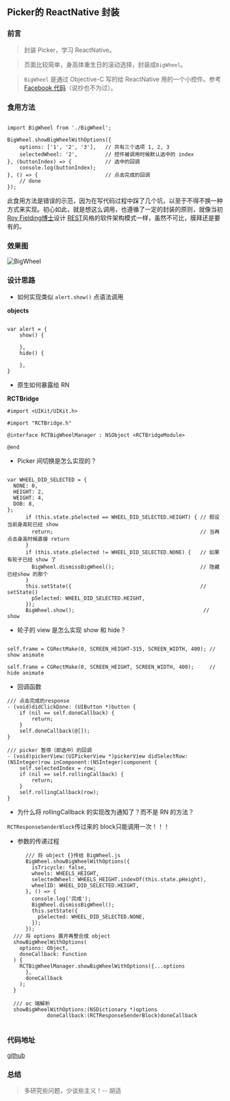 ## Picker的 ReactNative 封装

### 前言

> 封装 Picker，学习 ReactNative。

> 页面比较简单，身高体重生日的滚动选择，封装成`BigWheel`。

> `BigWheel` 是通过 Objective-C 写的给 ReactNative 用的一个小控件。参考 [Facebook 代码][2]（说抄也不为过）。

### 食用方法

```

import BigWheel from './BigWheel';

BigWheel.showBigWheelWithOptions({
	options: ['1', '2', '3'], 	// 共有三个选项 1, 2, 3
	selectedWheel: '2',			// 控件被调用时候默认选中的 index
}, (buttonIndex) => { 			// 选中的回调
	console.log(buttonIndex);
}, () => { 						// 点击完成的回调
	// done
});

```

此食用方法是错误的示范，因为在写代码过程中踩了几个坑，以至于不得不换一种方式来实现。初心如此，就是想这么调用，也遵循了一定的封装的原则，就像当初 [Roy Fielding博士][3]设计 [REST][4]风格的软件架构模式一样，虽然不可比，膜拜还是要有的。



### 效果图

![BigWheel][1]

### 设计思路

- 如何实现类似 `alert.show()` 点语法调用

**objects**

```

var alert = {
	show() {

	},
	hide() {

	},
}

```

- 原生如何暴露给 RN

**RCTBridge**

```
#import <UIKit/UIKit.h>

#import "RCTBridge.h"

@interface RCTBigWheelManager : NSObject <RCTBridgeModule>

@end

```

- Picker 间切换是怎么实现的？

```

var WHEEL_DID_SELECTED = { 
  NONE: 0,
  HEIGHT: 2,
  WEIGHT: 4,
  DOB: 8,
};
	  if (this.state.pSelected == WHEEL_DID_SELECTED.HEIGHT) { // 假设当前身高轮已经 show
        return;												   // 当再点击身高时候直接 return
 	  }
      if (this.state.pSelected != WHEEL_DID_SELECTED.NONE) {   // 如果有轮子已经 show 了
        BigWheel.dismissBigWheel();							   // 隐藏已经show 的那个
      }
      this.setState({										   // setState()
        pSelected: WHEEL_DID_SELECTED.HEIGHT,
      });
      BigWheel.show();											// show

```

- 轮子的 view 是怎么实现 show 和 hide？

```

self.frame = CGRectMake(0, SCREEN_HEIGHT-315, SCREEN_WIDTH, 400); // show animate

self.frame = CGRectMake(0, SCREEN_HEIGHT, SCREEN_WIDTH, 400);	  // hide animate

```

- 回调函数

```
/// 点击完成的response
- (void)didClickDone: (UIButton *)button {
    if (nil == self.doneCallback) {
        return;
    }
    self.doneCallback(@[]);
}

/// picker 暂停（即选中）的回调
- (void)pickerView:(UIPickerView *)pickerView didSelectRow:(NSInteger)row inComponent:(NSInteger)component {
    self.selectedIndex = row;
    if (nil == self.rollingCallback) {
        return;
    }
    self.rollingCallback(row);
}

```

- 为什么将 rollingCallback 的实现改为通知了？而不是 RN 的方法？

`RCTResponseSenderBlock`传过来的 block只能调用一次！！！ 

- 参数的传递过程

```
	  /// 将 object {}传给 BigWheel.js
 	  BigWheel.showBigWheelWithOptions({
        isTricycle: false,
        wheels: WHEELS_HEIGHT,
        selectedWheel: WHEELS_HEIGHT.indexOf(this.state.pHeight),
        wheelID: WHEEL_DID_SELECTED.HEIGHT,
      }, () => {
        console.log('完成');
        BigWheel.dismissBigWheel();
        this.setState({
          pSelected: WHEEL_DID_SELECTED.NONE,
        });
      });
  /// 将 options 展开再整合成 object
  showBigWheelWithOptions(
    options: Object,
    doneCallback: Function
  ) {
    RCTBigWheelManager.showBigWheelWithOptions({...options
      },
      doneCallback
    );
  }
	
  /// oc 端解析
  showBigWheelWithOptions:(NSDictionary *)options
             doneCallback:(RCTResponseSenderBlock)doneCallback
             
```

### 代码地址

[github][5]



### 总结

> 多研究些问题，少谈些主义！-- 胡适





[1]: http://o7bkcj7d7.bkt.clouddn.com/BigWheel.gif
[2]: https://github.com/facebook/react-native/blob/efcdef711eba82b2905d237ee9a3d094652c37ac/Libraries/Components/Picker/PickerIOS.ios.js
[3]: https://en.wikipedia.org/wiki/Roy_Fielding
[4]: http://www.restapitutorial.com/
[5]: https://github.com/FaiChou/BigWheel
